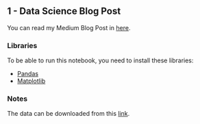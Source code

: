 ## 1 - Data Science Blog Post

You can read my Medium Blog Post in [here](https://sunxingshu.medium.com/pahow-to-make-your-airbnb-earn-more-money-for-you-seattle-a7e493b2d066).

### Libraries
To be able to run this notebook, you need to install these libraries:
- [Pandas](https://github.com/pandas-dev/pandas)
- [Matplotlib](https://github.com/matplotlib/matplotlib)

### Notes
The data can be downloaded from this [link](https://www.kaggle.com/airbnb/seattle/data). <br> <br>